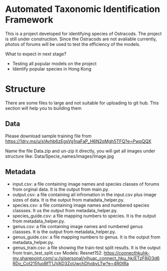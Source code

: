 # Automated Taxonomic Identification Framework 
This is a project developed for identifying species of Ostracods. The project is still under construction. Since the Ostracods are not avaliable currently, photos 
of forums will be used to test the efficiency of the models.

What to expect in next stage?
* Testing all popular models on the project
* Identify popular species in Hong Kong

# Structure
There are some files to large and not suitable for uploading to git hub. This section will help you to building them
## Data
Please download sample training file from https://1drv.ms/u/s!Avhb6zEgsVg1naFaP_H6N2qMgh5TFQ?e=PwpQQX

Name the file Data.zip and un-zip it directly, you will get all images under structure like: Data/Specie_names/images/Image.jpg

## Metadata
* input.csv: a file containing image names and species classes of forums from orginal data. It is the output from main.py.
* output.csv: a file containing all infromation in the input.csv plus image sizes of data. It is the output from matadata_helper.py.
* species.csv: a file containing image names and numbered species classses. It us the output from metadata_helper.py.
* species_guide.csv: a file mapping numbers to species. It is the output from metadata_helper.py.
* genus.csv: a file containing image names and numbered genus classses. It is the output from metadata_helper.py.
* genus_guide.csv: a file mapping numbers to genus. It is the output from metadata_helper.py.
* genus_train.csv: a file showing the train-test split results. It is the output from train_test_split.csv
Models:
Resnet152: https://connecthkuhk-my.sharepoint.com/:u:/g/personal/yihuac_connect_hku_hk/ETzF8jD3d6RDo_Cot215fuoBfT1JVAD3ZoUwchDhobvLTw?e=4R0tRa
